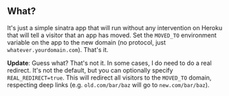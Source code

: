 ## What?

It's just a simple sinatra app that will run without any intervention on Heroku that will tell a visitor that an app has moved. Set the `MOVED_TO` environment variable on the app to the new domain (no protocol, just `whatever.yourdomain.com`). That's it.

**Update**: Guess what? That's not it. In some cases, I do need to do a real redirect. It's not the default, but you can optionally specify `REAL_REDIRECT=true`. This will redirect all visitors to the `MOVED_TO` domain, respecting deep links (e.g. `old.com/bar/baz` will go to `new.com/bar/baz`).
